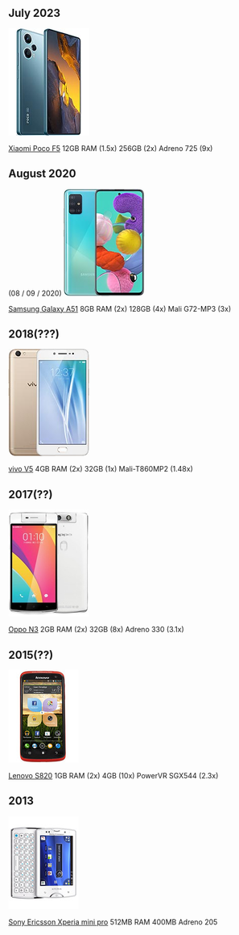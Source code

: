 ## July 2023
![](images/Pasted%20image%2020230608193324.png)

[Xiaomi Poco F5](https://www.gsmarena.com/xiaomi_poco_f5-12258.php)
12GB RAM (1.5x)
256GB (2x)
Adreno 725 (9x)

## August 2020
(08 / 09 / 2020)
![](images/Pasted%20image%2020230608193547.png)

[Samsung Galaxy A51](https://www.gsmarena.com/samsung_galaxy_a51-9963.php)
8GB RAM (2x)
128GB (4x)
Mali G72-MP3 (3x)

## 2018(???)
![](images/Pasted%20image%2020230608193622.png)

[vivo V5](https://www.gsmarena.com/vivo_v5-8430.php)
4GB RAM (2x)
32GB (1x)
Mali-T860MP2 (1.48x)

## 2017(??)
![](images/Pasted%20image%2020230608193659.png)

[Oppo N3](https://www.gsmarena.com/oppo_n3-6752.php)
2GB RAM (2x)
32GB (8x)
Adreno 330 (3.1x)

## 2015(??)
![](images/Pasted%20image%2020230608193646.png)

[Lenovo S820](https://www.gsmarena.com/lenovo_s820-5486.php)
1GB RAM (2x)
4GB (10x)
PowerVR SGX544 (2.3x)

## 2013
![](images/Pasted%20image%2020230608193735.png)

[Sony Ericsson Xperia mini pro](https://www.gsmarena.com/sony_ericsson_xperia_mini_pro-3713.php)
512MB RAM 
400MB 
Adreno 205